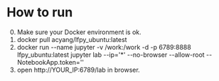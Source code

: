 # How to run

0. Make sure your Docker environment is ok.
1. docker pull acyang/lfpy_ubuntu:latest
2. docker run --name jupyter -v /work:/work -d -p 6789:8888 lfpy_ubuntu:latest jupyter lab --ip='*' --no-browser --allow-root --NotebookApp.token=''
3. open http://YOUR_IP:6789/lab in browser. 
